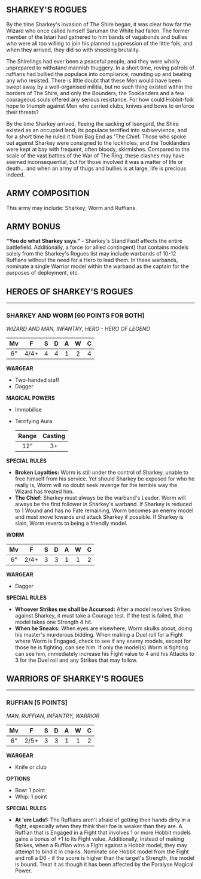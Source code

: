 ﻿## SHARKEY'S ROGUES

By the time Sharkey's invasion of The Shire began, it was clear how far the Wizard who once called himself Saruman the White had fallen. The former member of the Istari had gathered to him bands of vagabonds and bullies who were all too willing to join his planned suppression of the little folk, and when they arrived, they did so with shocking brutality.

The Shirelings had ever been a peaceful people, and they were wholly unprepared to withstand mannish thuggery. In a short time, roving patrols of ruffians had bullied the populace into compliance, rounding up and beating any who resisted. There is little doubt that these Men would have been swept away by a well-organised militia, but no such thing existed within the borders of The Shire, and only the Bounders, the Tooklanders and a few courageous souls offered any serious resistance. For how could Hobbit-folk hope to triumph against Men who carried clubs, knives and bows to enforce their threats?

By the time Sharkey arrived, fleeing the sacking of Isengard, the Shire existed as an occupied land, its populace terrified into subservience, and for a short time he ruled it from Bag End as 'The Chief. Those who spoke out against Sharkey were consigned to the lockholes, and the Tooklanders were kept at bay with frequent, often bloody, skirmishes. Compared to the scale of the vast battles of the War of The Ring, these clashes may have seemed inconsequential, but for those involved it was a matter of life or death... and when an army of thugs and bullies is at large, life is precious indeed.

## ARMY COMPOSITION

This army may include: Sharkey; Worm and Ruffians.

## ARMY BONUS

**"You do what Sharkey says."** - Sharkey's Stand Fast! affects the entire battlefield. Additionally, a force (or allied contingent) that contains models solely from the Sharkey's Rogues list may include warbands of 10-12 Ruffians without the need for a Hero to lead them. In these warbands, nominate a single Warrior model within the warband as the captain for the purposes of deployment, etc.

## HEROES OF SHARKEY'S ROGUES

---

<div class="unitCard" markdown>

### SHARKEY AND WORM [60 POINTS FOR BOTH]
*WIZARD AND MAN, INFANTRY, HERO - HERO OF LEGEND*

| Mv | F  | S | D | A | W | C |
|:--:|:--:|:-:|:-:|:-:|:-:|:-:|
| 6" | 4/4+ | 4 | 4 | 1 | 2 | 4 |

**WARGEAR**

- Two-handed staff
- Dagger

**MAGICAL POWERS**

- Immobilise
- Terrifying Aura

  | Range | Casting |
  |:-----:|:-------:|
  |  12"  |   3+    |

**SPECIAL RULES**

- **Broken Loyalties:** Worm is still under the control of Sharkey, unable to free himself from his service. Yet should Sharkey be exposed for who he really is, Worm will no doubt seek revenge for the terrible way the Wizard has treated him.
- **The Chief:** Sharkey must always be the warband's Leader. Worm will always be the first follower in Sharkey's warband. If Sharkey is reduced to 1 Wound and has no Fate remaining, Worm becomes an enemy model and must move towards and attack Sharkey if possible. If Sharkey is slain, Worm reverts to being a friendly model.

**WORM**

| Mv | F  | S | D | A | W | C |
|:--:|:--:|:-:|:-:|:-:|:-:|:-:|
| 6" | 2/4+ | 3 | 3 | 1 | 1 | 2 |

**WARGEAR**

- Dagger

**SPECIAL RULES**

- **Whoever Strikes me shall be Accursed:** After a model resolves Strikes against Sharkey, it must take a Courage test. If the test is failed, that model takes one Strength 4 hit.
- **When he Sneaks:** When eyes are elsewhere, Worm skulks about, doing his master's murderous bidding. When making a Duel roll for a Fight where Worm is Engaged, check to see if any enemy models, except for those he is fighting, can see him. If only the model(s) Worm is fighting can see him, immediately increase his Fight value to 4 and his Attacks to 3 for the Duel roll and any Strikes that may follow.

</div>

## WARRIORS OF SHARKEY'S ROGUES

---

<div class="unitCard" markdown>

### RUFFIAN [5 POINTS]
*MAN, RUFFIAN, INFANTRY, WARRIOR*

| Mv | F  | S | D | A | W | C |
|:--:|:--:|:-:|:-:|:-:|:-:|:-:|
| 6" | 2/5+ | 3 | 3 | 1 | 1 | 2 |

**WARGEAR**

- Knife or club

**OPTIONS**

- Bow: 1 point
- Whip: 1 point

**SPECIAL RULES**

- **At 'em Lads!:** The Ruffians aren't afraid of getting their hands dirty in a fight, especially when they think their foe is weaker than they are. A Ruffian that is Engaged in a Fight that involves 1 or more Hobbit models gains a bonus of +1 to its Fight value. Additionally, instead of making Strikes, when a Ruffian wins a Fight against a Hobbit model, they may attempt to bind it in chains. Nominate one Hobbit model from the Fight and roll a D6 - if the score is higher than the target's Strength, the model is bound. Treat it as though it has been affected by the Paralyse Magical Power.

</div>
